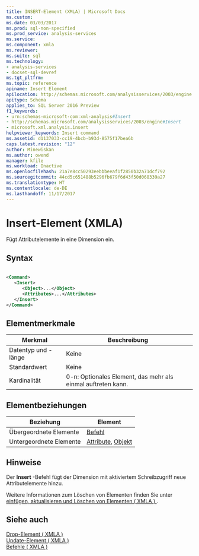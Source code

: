 ```yaml
---
title: INSERT-Element (XMLA) | Microsoft Docs
ms.custom: 
ms.date: 03/03/2017
ms.prod: sql-non-specified
ms.prod_service: analysis-services
ms.service: 
ms.component: xmla
ms.reviewer: 
ms.suite: sql
ms.technology:
- analysis-services
- docset-sql-devref
ms.tgt_pltfrm: 
ms.topic: reference
apiname: Insert Element
apilocation: http://schemas.microsoft.com/analysisservices/2003/engine
apitype: Schema
applies_to: SQL Server 2016 Preview
f1_keywords:
- urn:schemas-microsoft-com:xml-analysis#Insert
- http://schemas.microsoft.com/analysisservices/2003/engine#Insert
- microsoft.xml.analysis.insert
helpviewer_keywords: Insert command
ms.assetid: d1137033-cc19-4bcb-b93d-8575f17bea6b
caps.latest.revision: "12"
author: Minewiskan
ms.author: owend
manager: kfile
ms.workload: Inactive
ms.openlocfilehash: 21a7e8cc50293eebbbeeaf1f2850b32a71dcf792
ms.sourcegitcommit: 44cd5c651488b5296fb679f6d43f50d068339a27
ms.translationtype: HT
ms.contentlocale: de-DE
ms.lasthandoff: 11/17/2017
---
```

# <a name="insert-element-xmla"></a>Insert-Element (XMLA)
  Fügt Attributelemente in eine Dimension ein.  
  
## <a name="syntax"></a>Syntax  
  
```xml  
  
<Command>  
   <Insert>  
      <Object>...</Object>  
      <Attributes>...</Attributes>  
   </Insert>  
</Command>  
```  
  
## <a name="element-characteristics"></a>Elementmerkmale  
  
|Merkmal|Beschreibung|  
|--------------------|-----------------|  
|Datentyp und -länge|Keine|  
|Standardwert|Keine|  
|Kardinalität|0-n: Optionales Element, das mehr als einmal auftreten kann.|  
  
## <a name="element-relationships"></a>Elementbeziehungen  
  
|Beziehung|Element|  
|------------------|-------------|  
|Übergeordnete Elemente|[Befehl](../../../analysis-services/xmla/xml-elements-properties/command-element-xmla.md)|  
|Untergeordnete Elemente|[Attribute](../../../analysis-services/xmla/xml-elements-properties/attributes-element-xmla.md), [Objekt](../../../analysis-services/xmla/xml-elements-properties/object-element-dimension-xmla.md)|  
  
## <a name="remarks"></a>Hinweise  
 Der **Insert** -Befehl fügt der Dimension mit aktiviertem Schreibzugriff neue Attributelemente hinzu.  
  
 Weitere Informationen zum Löschen von Elementen finden Sie unter [einfügen, aktualisieren und Löschen von Elementen &#40; XMLA &#41; ](../../../analysis-services/multidimensional-models-scripting-language-assl-xmla/inserting-updating-and-dropping-members-xmla.md).  
  
## <a name="see-also"></a>Siehe auch  
 [Drop-Element &#40; XMLA &#41;](../../../analysis-services/xmla/xml-elements-commands/drop-element-xmla.md)   
 [Update-Element &#40; XMLA &#41;](../../../analysis-services/xmla/xml-elements-commands/update-element-xmla.md)   
 [Befehle &#40; XMLA &#41;](../../../analysis-services/xmla/xml-elements-commands/xml-elements-commands.md)  
  
  
